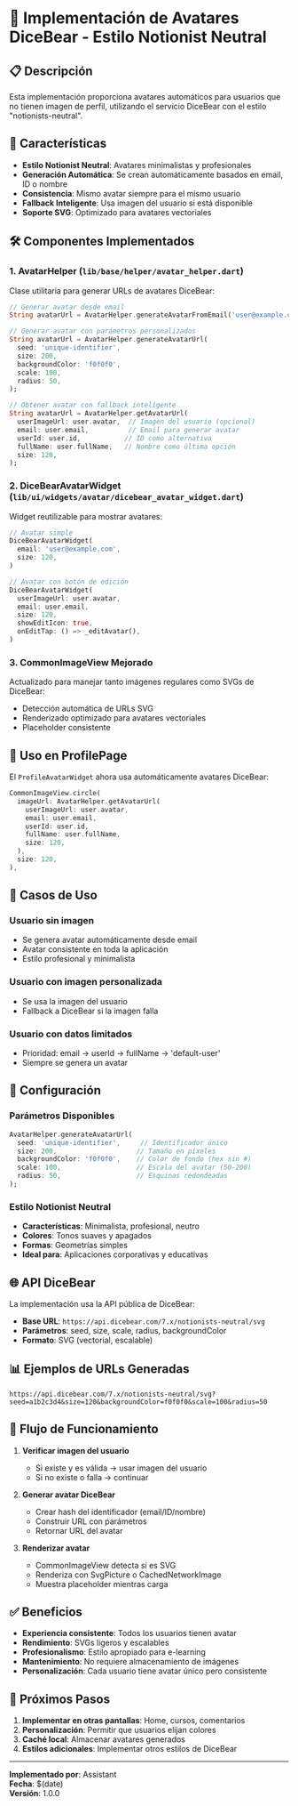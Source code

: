 # 🎨 Implementación de Avatares DiceBear - Estilo Notionist Neutral

## 📋 Descripción

Esta implementación proporciona avatares automáticos para usuarios que no tienen imagen de perfil, utilizando el servicio DiceBear con el estilo "notionists-neutral".

## 🚀 Características

- **Estilo Notionist Neutral**: Avatares minimalistas y profesionales
- **Generación Automática**: Se crean automáticamente basados en email, ID o nombre
- **Consistencia**: Mismo avatar siempre para el mismo usuario
- **Fallback Inteligente**: Usa imagen del usuario si está disponible
- **Soporte SVG**: Optimizado para avatares vectoriales

## 🛠️ Componentes Implementados

### 1. **AvatarHelper** (`lib/base/helper/avatar_helper.dart`)

Clase utilitaria para generar URLs de avatares DiceBear:

```dart
// Generar avatar desde email
String avatarUrl = AvatarHelper.generateAvatarFromEmail('user@example.com');

// Generar avatar con parámetros personalizados
String avatarUrl = AvatarHelper.generateAvatarUrl(
  seed: 'unique-identifier',
  size: 200,
  backgroundColor: 'f0f0f0',
  scale: 100,
  radius: 50,
);

// Obtener avatar con fallback inteligente
String avatarUrl = AvatarHelper.getAvatarUrl(
  userImageUrl: user.avatar,  // Imagen del usuario (opcional)
  email: user.email,          // Email para generar avatar
  userId: user.id,           // ID como alternativa
  fullName: user.fullName,   // Nombre como última opción
  size: 120,
);
```

### 2. **DiceBearAvatarWidget** (`lib/ui/widgets/avatar/dicebear_avatar_widget.dart`)

Widget reutilizable para mostrar avatares:

```dart
// Avatar simple
DiceBearAvatarWidget(
  email: 'user@example.com',
  size: 120,
)

// Avatar con botón de edición
DiceBearAvatarWidget(
  userImageUrl: user.avatar,
  email: user.email,
  size: 120,
  showEditIcon: true,
  onEditTap: () => _editAvatar(),
)
```

### 3. **CommonImageView Mejorado**

Actualizado para manejar tanto imágenes regulares como SVGs de DiceBear:

- Detección automática de URLs SVG
- Renderizado optimizado para avatares vectoriales
- Placeholder consistente

## 📱 Uso en ProfilePage

El `ProfileAvatarWidget` ahora usa automáticamente avatares DiceBear:

```dart
CommonImageView.circle(
  imageUrl: AvatarHelper.getAvatarUrl(
    userImageUrl: user.avatar,
    email: user.email,
    userId: user.id,
    fullName: user.fullName,
    size: 120,
  ),
  size: 120,
),
```

## 🎯 Casos de Uso

### Usuario sin imagen
- Se genera avatar automáticamente desde email
- Avatar consistente en toda la aplicación
- Estilo profesional y minimalista

### Usuario con imagen personalizada
- Se usa la imagen del usuario
- Fallback a DiceBear si la imagen falla

### Usuario con datos limitados
- Prioridad: email → userId → fullName → 'default-user'
- Siempre se genera un avatar

## 🔧 Configuración

### Parámetros Disponibles

```dart
AvatarHelper.generateAvatarUrl(
  seed: 'unique-identifier',     // Identificador único
  size: 200,                    // Tamaño en píxeles
  backgroundColor: 'f0f0f0',    // Color de fondo (hex sin #)
  scale: 100,                   // Escala del avatar (50-200)
  radius: 50,                   // Esquinas redondeadas
);
```

### Estilo Notionist Neutral

- **Características**: Minimalista, profesional, neutro
- **Colores**: Tonos suaves y apagados
- **Formas**: Geometrías simples
- **Ideal para**: Aplicaciones corporativas y educativas

## 🌐 API DiceBear

La implementación usa la API pública de DiceBear:
- **Base URL**: `https://api.dicebear.com/7.x/notionists-neutral/svg`
- **Parámetros**: seed, size, scale, radius, backgroundColor
- **Formato**: SVG (vectorial, escalable)

## 📊 Ejemplos de URLs Generadas

```
https://api.dicebear.com/7.x/notionists-neutral/svg?seed=a1b2c3d4&size=120&backgroundColor=f0f0f0&scale=100&radius=50
```

## 🔄 Flujo de Funcionamiento

1. **Verificar imagen del usuario**
   - Si existe y es válida → usar imagen del usuario
   - Si no existe o falla → continuar

2. **Generar avatar DiceBear**
   - Crear hash del identificador (email/ID/nombre)
   - Construir URL con parámetros
   - Retornar URL del avatar

3. **Renderizar avatar**
   - CommonImageView detecta si es SVG
   - Renderiza con SvgPicture o CachedNetworkImage
   - Muestra placeholder mientras carga

## ✅ Beneficios

- **Experiencia consistente**: Todos los usuarios tienen avatar
- **Rendimiento**: SVGs ligeros y escalables
- **Profesionalismo**: Estilo apropiado para e-learning
- **Mantenimiento**: No requiere almacenamiento de imágenes
- **Personalización**: Cada usuario tiene avatar único pero consistente

## 🚀 Próximos Pasos

1. **Implementar en otras pantallas**: Home, cursos, comentarios
2. **Personalización**: Permitir que usuarios elijan colores
3. **Caché local**: Almacenar avatares generados
4. **Estilos adicionales**: Implementar otros estilos de DiceBear

---

**Implementado por**: Assistant  
**Fecha**: $(date)  
**Versión**: 1.0.0

